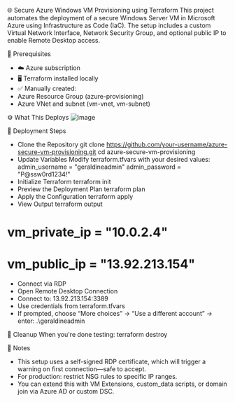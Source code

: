 🌐 Secure Azure Windows VM Provisioning using Terraform
This project automates the deployment of a secure Windows Server VM in Microsoft Azure using Infrastructure as Code (IaC). The setup includes a custom Virtual Network Interface, Network Security Group, and optional public IP to enable Remote Desktop access.

🧱 Prerequisites
- ☁️ Azure subscription
- 🖥️ Terraform installed locally
- ✅ Manually created:
- Azure Resource Group (azure-provisioning)
- Azure VNet and subnet (vm-vnet, vm-subnet)

⚙️ What This Deploys
![image](https://github.com/user-attachments/assets/b29f9bf7-3ea6-410c-bde3-7807965066d3)


🚀 Deployment Steps
- Clone the Repository
git clone https://github.com/your-username/azure-secure-vm-provisioning.git
cd azure-secure-vm-provisioning
- Update Variables Modify terraform.tfvars with your desired values:
admin_username = "geraldineadmin"
admin_password = "P@ssw0rd1234!"
- Initialize Terraform
terraform init
- Preview the Deployment Plan
terraform plan
- Apply the Configuration
terraform apply
- View Output
terraform output

# vm_private_ip = "10.0.2.4"
# vm_public_ip  = "13.92.213.154"

- Connect via RDP
- Open Remote Desktop Connection
- Connect to: 13.92.213.154:3389
- Use credentials from terraform.tfvars
- If prompted, choose “More choices” → “Use a different account” → enter:
.\geraldineadmin



🧼 Cleanup
When you're done testing:
terraform destroy


🧠 Notes
- This setup uses a self-signed RDP certificate, which will trigger a warning on first connection—safe to accept.
- For production: restrict NSG rules to specific IP ranges.
- You can extend this with VM Extensions, custom_data scripts, or domain join via Azure AD or custom DSC.


